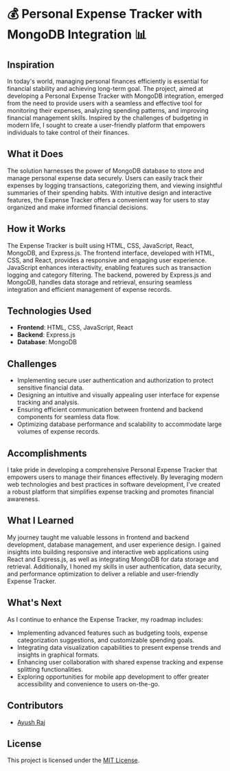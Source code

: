 # 💰 Personal Expense Tracker with MongoDB Integration 📊

## Inspiration

In today's world, managing personal finances efficiently is essential for financial stability and achieving long-term goal. The project, aimed at developing a Personal Expense Tracker with MongoDB integration, emerged from the need to provide users with a seamless and effective tool for monitoring their expenses, analyzing spending patterns, and improving financial management skills. Inspired by the challenges of budgeting in modern life, I sought to create a user-friendly platform that empowers individuals to take control of their finances.

## What it Does

The solution harnesses the power of MongoDB database to store and manage personal expense data securely. Users can easily track their expenses by logging transactions, categorizing them, and viewing insightful summaries of their spending habits. With intuitive design and interactive features, the Expense Tracker offers a convenient way for users to stay organized and make informed financial decisions.

## How it Works

The Expense Tracker is built using HTML, CSS, JavaScript, React, MongoDB, and Express.js. The frontend interface, developed with HTML, CSS, and React, provides a responsive and engaging user experience. JavaScript enhances interactivity, enabling features such as transaction logging and category filtering. The backend, powered by Express.js and MongoDB, handles data storage and retrieval, ensuring seamless integration and efficient management of expense records.

## Technologies Used

- **Frontend**: HTML, CSS, JavaScript, React
- **Backend**: Express.js
- **Database**: MongoDB
  
## Challenges

- Implementing secure user authentication and authorization to protect sensitive financial data.
- Designing an intuitive and visually appealing user interface for expense tracking and analysis.
- Ensuring efficient communication between frontend and backend components for seamless data flow.
- Optimizing database performance and scalability to accommodate large volumes of expense records.

## Accomplishments

I take pride in developing a comprehensive Personal Expense Tracker that empowers users to manage their finances effectively. By leveraging modern web technologies and best practices in software development, I've created a robust platform that simplifies expense tracking and promotes financial awareness.

## What I Learned

My journey taught me valuable lessons in frontend and backend development, database management, and user experience design. I gained insights into building responsive and interactive web applications using React and Express.js, as well as integrating MongoDB for data storage and retrieval. Additionally, I honed my skills in user authentication, data security, and performance optimization to deliver a reliable and user-friendly Expense Tracker.

## What's Next

As I continue to enhance the Expense Tracker, my roadmap includes:
- Implementing advanced features such as budgeting tools, expense categorization suggestions, and customizable spending goals.
- Integrating data visualization capabilities to present expense trends and insights in graphical formats.
- Enhancing user collaboration with shared expense tracking and expense splitting functionalities.
- Exploring opportunities for mobile app development to offer greater accessibility and convenience to users on-the-go.

## Contributors

- [Ayush Raj](https://github.com/Ayushomega14)

## License

This project is licensed under the [MIT License](LICENSE).
